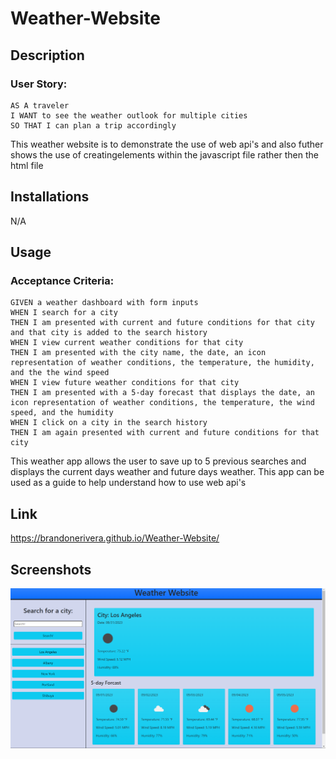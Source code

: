 # Weather-Website

## Description

### User Story: 
```
AS A traveler
I WANT to see the weather outlook for multiple cities
SO THAT I can plan a trip accordingly
```
This weather website is to demonstrate the use of web api's and also futher shows the use of creatingelements within the javascript file rather then the html file
## Installations
N/A

## Usage

### Acceptance Criteria:
```
GIVEN a weather dashboard with form inputs
WHEN I search for a city
THEN I am presented with current and future conditions for that city and that city is added to the search history
WHEN I view current weather conditions for that city
THEN I am presented with the city name, the date, an icon representation of weather conditions, the temperature, the humidity, and the the wind speed
WHEN I view future weather conditions for that city
THEN I am presented with a 5-day forecast that displays the date, an icon representation of weather conditions, the temperature, the wind speed, and the humidity
WHEN I click on a city in the search history
THEN I am again presented with current and future conditions for that city
```
This weather app allows the user to save up to 5 previous searches and displays the current days weather and future days weather. This app can be used as a guide to help understand how to use web api's

## Link
https://brandonerivera.github.io/Weather-Website/
## Screenshots
![images](./images/WeatherWebsite.png)